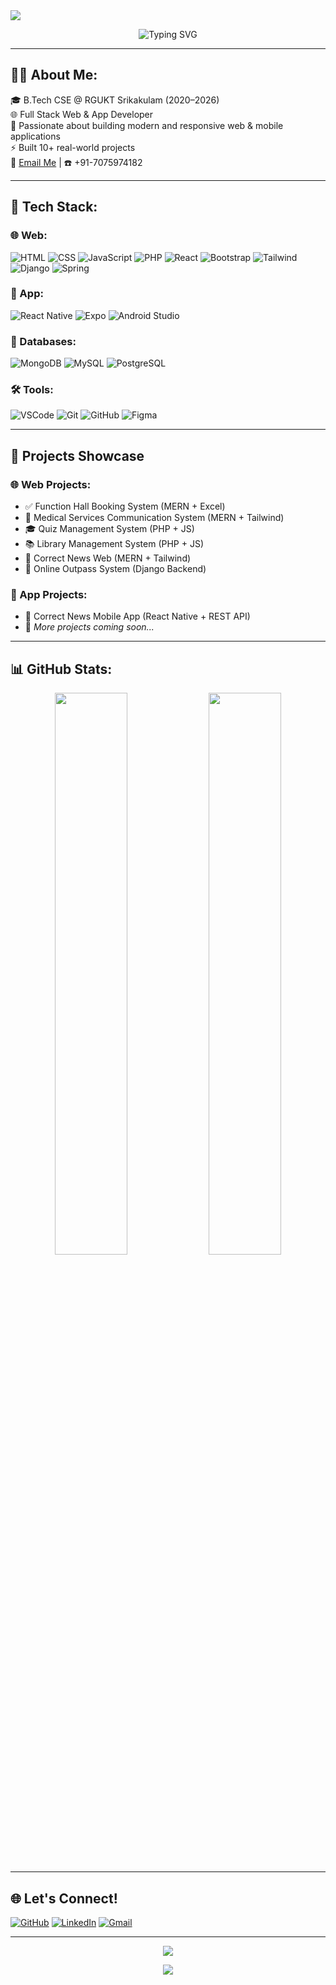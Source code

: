 <img src="https://capsule-render.vercel.app/api?type=waving&color=0f0c29,302b63,24243e&height=200&section=header&text=Hi%20👋%20I'm%20Uday%20Sai%20Setti&fontSize=35&fontColor=ffffff" />

<p align="center">
  <img src="https://readme-typing-svg.herokuapp.com?font=Fira+Code&weight=500&size=24&pause=1000&color=0FFCD3&vCenter=true&width=450&lines=Full+Stack+Web+%26+App+Developer;Tech+Enthusiast+%7C+Open+Source+Lover;Let's+Build+Something+Awesome+!+💻🚀" alt="Typing SVG" />
</p>

---

## 👨‍💻 About Me:
🎓 B.Tech CSE @ RGUKT Srikakulam (2020–2026)  
🌐 Full Stack Web & App Developer  
📱 Passionate about building modern and responsive web & mobile applications  
⚡ Built 10+ real-world projects  
📧 [Email Me](mailto:udaysaisetti@gmail.com) | ☎️ +91-7075974182

---

## 🚀 Tech Stack:

### 🌐 Web:
![HTML](https://img.shields.io/badge/HTML5-E34F26?style=for-the-badge&logo=html5&logoColor=white)
![CSS](https://img.shields.io/badge/CSS3-1572B6?style=for-the-badge&logo=css3&logoColor=white)
![JavaScript](https://img.shields.io/badge/JavaScript-F7DF1E?style=for-the-badge&logo=javascript&logoColor=black)
![PHP](https://img.shields.io/badge/PHP-777BB4?style=for-the-badge&logo=php&logoColor=white)
![React](https://img.shields.io/badge/React-61DAFB?style=for-the-badge&logo=react&logoColor=black)
![Bootstrap](https://img.shields.io/badge/Bootstrap-563D7C?style=for-the-badge&logo=bootstrap&logoColor=white)
![Tailwind](https://img.shields.io/badge/TailwindCSS-38B2AC?style=for-the-badge&logo=tailwind-css&logoColor=white)
![Django](https://img.shields.io/badge/Django-092E20?style=for-the-badge&logo=django&logoColor=white)
![Spring](https://img.shields.io/badge/Spring-6DB33F?style=for-the-badge&logo=spring&logoColor=white)

### 📱 App:
![React Native](https://img.shields.io/badge/React_Native-61DAFB?style=for-the-badge&logo=react&logoColor=black)
![Expo](https://img.shields.io/badge/Expo-000020?style=for-the-badge&logo=expo&logoColor=white)
![Android Studio](https://img.shields.io/badge/Android_Studio-3DDC84?style=for-the-badge&logo=android-studio&logoColor=white)

### 💾 Databases:
![MongoDB](https://img.shields.io/badge/MongoDB-47A248?style=for-the-badge&logo=mongodb&logoColor=white)
![MySQL](https://img.shields.io/badge/MySQL-4479A1?style=for-the-badge&logo=mysql&logoColor=white)
![PostgreSQL](https://img.shields.io/badge/PostgreSQL-336791?style=for-the-badge&logo=postgresql&logoColor=white)

### 🛠 Tools:
![VSCode](https://img.shields.io/badge/VSCode-007ACC?style=for-the-badge&logo=visual-studio-code&logoColor=white)
![Git](https://img.shields.io/badge/Git-F05032?style=for-the-badge&logo=git&logoColor=white)
![GitHub](https://img.shields.io/badge/GitHub-181717?style=for-the-badge&logo=github&logoColor=white)
![Figma](https://img.shields.io/badge/Figma-F24E1E?style=for-the-badge&logo=figma&logoColor=white)

---

## 🧠 Projects Showcase

### 🌐 Web Projects:
- ✅ Function Hall Booking System (MERN + Excel)
- 💊 Medical Services Communication System (MERN + Tailwind)
- 🎓 Quiz Management System (PHP + JS)
- 📚 Library Management System (PHP + JS)
- 📰 Correct News Web (MERN + Tailwind)
- 🛂 Online Outpass System (Django Backend)

### 📱 App Projects:
- 📱 Correct News Mobile App (React Native + REST API)
- 🔧 *More projects coming soon...*

---

## 📊 GitHub Stats:

<p align="center">
  <img src="https://github-readme-stats.vercel.app/api?username=udaysai12&show_icons=true&theme=tokyonight&count_private=true&hide_border=true" width="48%" />
  <img src="https://github-readme-stats.vercel.app/api/top-langs/?username=udaysai12&layout=compact&theme=tokyonight&hide_border=true" width="48%" />
</p>

---

## 🌐 Let's Connect!
[![GitHub](https://img.shields.io/badge/GitHub-udaysai12-181717?style=for-the-badge&logo=github)](https://github.com/udaysai12)
[![LinkedIn](https://img.shields.io/badge/LinkedIn-Uday%20Sai%20Setti-blue?style=for-the-badge&logo=linkedin)](https://www.linkedin.com/in/uday-sai-setti-a24332275/)
[![Gmail](https://img.shields.io/badge/Gmail-udaysaisetti@gmail.com-D14836?style=for-the-badge&logo=gmail&logoColor=white)](mailto:udaysaisetti@gmail.com)

---

<p align="center">
  <img src="https://github-profile-trophy.vercel.app/?username=udaysai12&theme=algolia&margin-w=15&no-frame=true" />
</p>

<p align="center">
  <img src="https://activity-graph.herokuapp.com/graph?username=udaysai12&theme=react-dark&hide_border=true&area=true" />
</p>
